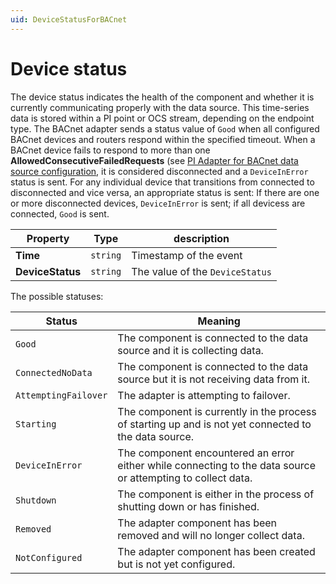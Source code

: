 ```yaml
---
uid: DeviceStatusForBACnet
---
```


# Device status

The device status indicates the health of the component and whether it is currently communicating properly with the data source. This time-series data is stored within a PI point or OCS stream, depending on the endpoint type. The BACnet adapter sends a status value of `Good` when all configured BACnet devices and routers respond within the specified timeout. When a BACnet device fails to respond to more than one **AllowedConsecutiveFailedRequests** (see [PI Adapter for BACnet data source configuration](xref:PIAdapterforBACnetDataSourceConfiguration), it is considered disconnected and a `DeviceInError` status is sent. For any individual device that transitions from connected to disconnected and vice versa, an appropriate status is sent: If there are one or more disconnected devices, `DeviceInError` is sent; if all devicess are connected, `Good` is sent.

| Property                          | Type                                 | description                    |
|-----------------------------------|--------------------------------------|--------------------------------|
| **Time**                          | `string`                               | Timestamp of the event        |
| **DeviceStatus**                  | `string`                               | The value of the `DeviceStatus` |

The possible statuses:

| Status                            | Meaning                               |
|-----------------------------------|---------------------------------------|
| `Good`                          | The component is connected to the data source and it is collecting data. |
| `ConnectedNoData`               | The component is connected to the data source but it is not receiving data from it. |
| `AttemptingFailover`            | The adapter is attempting to failover. |
| `Starting`                      | The component is currently in the process of starting up and is not yet connected to the data source. |
| `DeviceInError`                 | The component encountered an error either while connecting to the data source or attempting to collect data. |
| `Shutdown`                      | The component is either in the process of shutting down or has finished. |
| `Removed`                       | The adapter component has been removed and will no longer collect data. |
| `NotConfigured`                 | The adapter component has been created but is not yet configured. |
